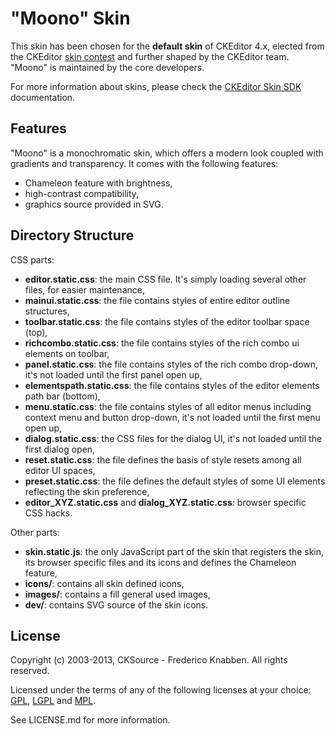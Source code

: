 "Moono" Skin
====================

This skin has been chosen for the **default skin** of CKEditor 4.x, elected from the CKEditor
[skin contest](http://ckeditor.com/blog/new_ckeditor_4_skin) and further shaped by
the CKEditor team. "Moono" is maintained by the core developers.

For more information about skins, please check the [CKEditor Skin SDK](http://docs.cksource.com/CKEditor_4.x/Skin_SDK)
documentation.

Features
-------------------
"Moono" is a monochromatic skin, which offers a modern look coupled with gradients and transparency.
It comes with the following features:

- Chameleon feature with brightness,
- high-contrast compatibility,
- graphics source provided in SVG.

Directory Structure
-------------------

CSS parts:
- **editor.static.css**: the main CSS file. It's simply loading several other files, for easier maintenance,
- **mainui.static.css**: the file contains styles of entire editor outline structures,
- **toolbar.static.css**: the file contains styles of the editor toolbar space (top),
- **richcombo.static.css**: the file contains styles of the rich combo ui elements on toolbar,
- **panel.static.css**: the file contains styles of the rich combo drop-down, it's not loaded
until the first panel open up,
- **elementspath.static.css**: the file contains styles of the editor elements path bar (bottom),
- **menu.static.css**: the file contains styles of all editor menus including context menu and button drop-down,
it's not loaded until the first menu open up,
- **dialog.static.css**: the CSS files for the dialog UI, it's not loaded until the first dialog open,
- **reset.static.css**: the file defines the basis of style resets among all editor UI spaces,
- **preset.static.css**: the file defines the default styles of some UI elements reflecting the skin preference,
- **editor_XYZ.static.css** and **dialog_XYZ.static.css**: browser specific CSS hacks.

Other parts:
- **skin.static.js**: the only JavaScript part of the skin that registers the skin, its browser specific files and its icons and defines the Chameleon feature,
- **icons/**: contains all skin defined icons,
- **images/**: contains a fill general used images,
- **dev/**: contains SVG source of the skin icons.

License
-------

Copyright (c) 2003-2013, CKSource - Frederico Knabben. All rights reserved.

Licensed under the terms of any of the following licenses at your choice: [GPL](http://www.gnu.org/licenses/gpl.html), [LGPL](http://www.gnu.org/licenses/lgpl.html) and [MPL](http://www.mozilla.org/MPL/MPL-1.1.html).

See LICENSE.md for more information.
